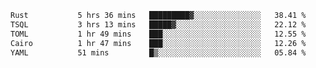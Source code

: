 <!--START_SECTION:waka-->

```txt
Rust           5 hrs 36 mins   █████████▓░░░░░░░░░░░░░░░   38.41 %
TSQL           3 hrs 13 mins   █████▓░░░░░░░░░░░░░░░░░░░   22.12 %
TOML           1 hr 49 mins    ███░░░░░░░░░░░░░░░░░░░░░░   12.55 %
Cairo          1 hr 47 mins    ███░░░░░░░░░░░░░░░░░░░░░░   12.26 %
YAML           51 mins         █▒░░░░░░░░░░░░░░░░░░░░░░░   05.84 %
```

<!--END_SECTION:waka-->